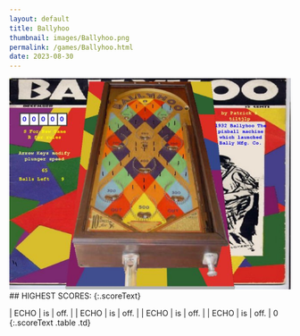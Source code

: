 ```yaml
---
layout: default
title: Ballyhoo
thumbnail: images/Ballyhoo.png
permalink: /games/Ballyhoo.html
date: 2023-08-30
---
```


<img src="../images/Ballyhoo.png" class="gameThumbnail img-fluid mx-auto align-middle">
## HIGHEST SCORES:
{:.scoreText}

| ECHO | is | off. | 
| ECHO | is | off. | 
| ECHO | is | off. | 
| ECHO | is | off. | 
0 
{:.scoreText .table .td}
